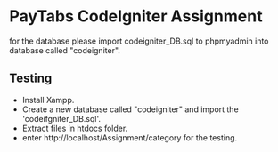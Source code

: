 # PayTabs CodeIgniter Assignment

for the database please import codeigniter_DB.sql to phpmyadmin into database called "codeigniter". 

## Testing
* Install Xampp. 
* Create a new database called "codeigniter" and import the 'codeifgniter_DB.sql'.
* Extract files in htdocs folder. 
* enter http://localhost/Assignment/category for the testing. 
